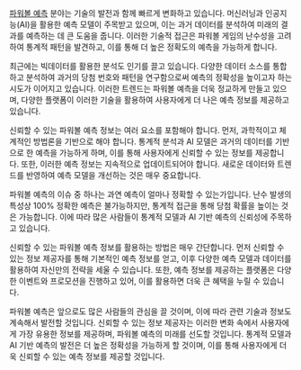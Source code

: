 <p><a href="https://bepick.net/" target="_blank">파워볼 예측</a> 분야는 기술의 발전과 함께 빠르게 변화하고 있습니다. 머신러닝과 인공지능(AI)을 활용한 예측 모델이 주목받고 있으며, 이는 과거 데이터를 분석하여 미래의 결과를 예측하는 데 큰 도움을 줍니다. 이러한 기술적 접근은 파워볼 게임의 난수성을 고려하여 통계적 패턴을 발견하고, 이를 통해 더 높은 정확도의 예측을 가능하게 합니다.</p>

<p>최근에는 빅데이터를 활용한 분석도 인기를 끌고 있습니다. 다양한 데이터 소스를 통합하고 분석하여 과거의 당첨 번호와 패턴을 연구함으로써 예측의 정확성을 높이고자 하는 시도가 이어지고 있습니다. 이러한 트렌드는 파워볼 예측을 더욱 정교하게 만들고 있으며, 다양한 플랫폼이 이러한 기술을 활용하여 사용자에게 더 나은 예측 정보를 제공하고 있습니다.</p>

<p>신뢰할 수 있는 파워볼 예측 정보는 여러 요소를 포함해야 합니다. 먼저, 과학적이고 체계적인 방법론을 기반으로 해야 합니다. 통계적 분석과 AI 모델은 과거의 데이터를 기반으로 한 예측을 가능하게 하며, 이를 통해 사용자에게 신뢰할 수 있는 정보를 제공합니다. 또한, 이러한 예측 정보는 지속적으로 업데이트되어야 합니다. 새로운 데이터와 트렌드를 반영하여 예측 모델을 개선하는 것은 매우 중요합니다.</p>

<p>파워볼 예측의 이슈 중 하나는 과연 예측이 얼마나 정확할 수 있는가입니다. 난수 발생의 특성상 100% 정확한 예측은 불가능하지만, 통계적 접근을 통해 당첨 확률을 높이는 것은 가능합니다. 이에 따라 많은 사람들이 통계적 모델과 AI 기반 예측의 신뢰성에 주목하고 있습니다.</p>

<p>신뢰할 수 있는 파워볼 예측 정보를 활용하는 방법은 매우 간단합니다. 먼저 신뢰할 수 있는 정보 제공자를 통해 기본적인 예측 정보를 얻고, 이후 다양한 예측 모델과 데이터를 활용하여 자신만의 전략을 세울 수 있습니다. 또한, 예측 정보를 제공하는 플랫폼은 다양한 이벤트와 프로모션을 진행하고 있어, 이를 활용하면 더욱 큰 혜택을 누릴 수 있습니다.</p>

<p>파워볼 예측은 앞으로도 많은 사람들의 관심을 끌 것이며, 이에 따라 관련 기술과 정보도 계속해서 발전할 것입니다. 신뢰할 수 있는 정보 제공자는 이러한 변화 속에서 사용자에게 가장 유용한 정보를 제공하며, 파워볼 예측의 미래를 선도할 것입니다. 통계적 모델과 AI 기반 예측의 발전은 더 높은 정확성을 가능하게 할 것이며, 이를 통해 사용자에게 더욱 신뢰할 수 있는 예측 정보를 제공할 것입니다.</p>
